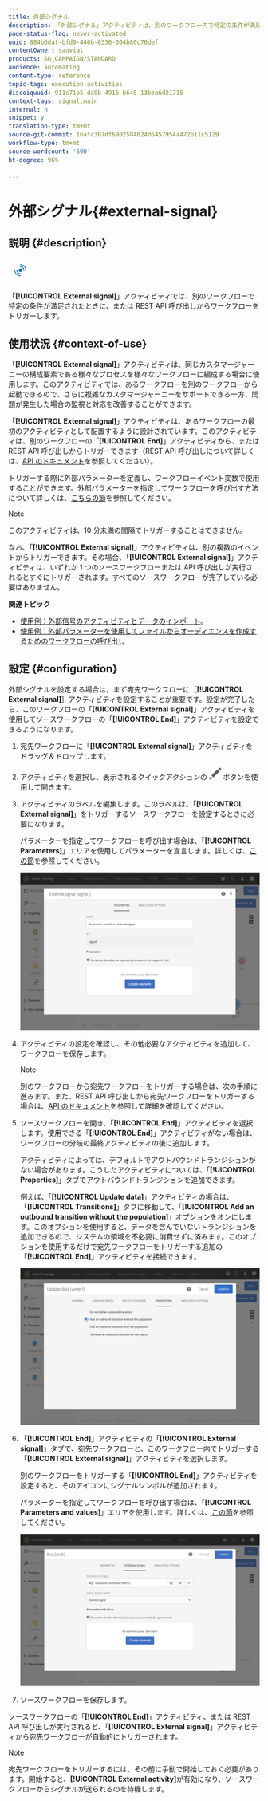 ```yaml
---
title: 外部シグナル
description: 「外部シグナル」アクティビティは、別のワークフロー内で特定の条件が満足された場合にワークフローの実行をトリガーします。
page-status-flag: never-activated
uuid: 884b6daf-bfd9-440b-8336-004b80c76def
contentOwner: sauviat
products: SG_CAMPAIGN/STANDARD
audience: automating
content-type: reference
topic-tags: execution-activities
discoiquuid: 911c71b5-da8b-4916-b645-13bba6d21715
context-tags: signal,main
internal: n
snippet: y
translation-type: tm+mt
source-git-commit: 16afc307df6902584624d6457954a472b11c5129
workflow-type: tm+mt
source-wordcount: '600'
ht-degree: 96%

---
```



# 外部シグナル{#external-signal}

## 説明 {#description}

![](assets/signal.png)

「**[!UICONTROL External signal]**」アクティビティでは、別のワークフローで特定の条件が満足されたときに、または REST API 呼び出しからワークフローをトリガーします。

## 使用状況 {#context-of-use}

「**[!UICONTROL External signal]**」アクティビティは、同じカスタマージャーニーの構成要素である様々なプロセスを様々なワークフローに編成する場合に使用します。このアクティビティでは、あるワークフローを別のワークフローから起動できるので、さらに複雑なカスタマージャーニーをサポートできる一方、問題が発生した場合の監視と対応を改善することができます。

「**[!UICONTROL External signal]**」アクティビティは、あるワークフローの最初のアクティビティとして配置するように設計されています。このアクティビティは、別のワークフローの「**[!UICONTROL End]**」アクティビティから、または REST API 呼び出しからトリガーできます（REST API 呼び出しについて詳しくは、[API のドキュメント](../../api/using/triggering-a-signal-activity.md)を参照してください）。

トリガーする際に外部パラメーターを定義し、ワークフローイベント変数で使用することができます。外部パラメーターを指定してワークフローを呼び出す方法について詳しくは、[こちらの節](../../automating/using/calling-a-workflow-with-external-parameters.md)を参照してください。

>[!NOTE]
>
>このアクティビティは、10 分未満の間隔でトリガーすることはできません。

なお、「**[!UICONTROL External signal]**」アクティビティは、別の複数のイベントからトリガーできます。その場合、「**[!UICONTROL External signal]**」アクティビティは、いずれか 1 つのソースワークフローまたは API 呼び出しが実行されるとすぐにトリガーされます。すべてのソースワークフローが完了している必要はありません。

**関連トピック**

* [使用例：外部信号のアクティビティとデータのインポート](../../automating/using/external-signal-data-import.md)。
* [使用例：外部パラメーターを使用してファイルからオーディエンスを作成するためのワークフローの呼び出し](../../automating/using/calling-a-workflow-with-external-parameters.md#use-case)

## 設定 {#configuration}

外部シグナルを設定する場合は，まず宛先ワークフローに［**[!UICONTROL External signal]**］アクティビティを設定することが重要です。設定が完了したら、このワークフローの「**[!UICONTROL External signal]**」アクティビティを使用してソースワークフローの「**[!UICONTROL End]**」アクティビティを設定できるようになります。

1. 宛先ワークフローに「**[!UICONTROL External signal]**」アクティビティをドラッグ＆ドロップします。
1. アクティビティを選択し、表示されるクイックアクションの ![](assets/edit_darkgrey-24px.png) ボタンを使用して開きます。
1. アクティビティのラベルを編集します。このラベルは、「**[!UICONTROL External signal]**」をトリガーするソースワークフローを設定するときに必要になります。

   パラメーターを指定してワークフローを呼び出す場合は、「**[!UICONTROL Parameters]**」エリアを使用してパラメーターを宣言します。詳しくは、[この節](../../automating/using/calling-a-workflow-with-external-parameters.md#declaring-the-parameters-in-the-external-signal-activity)を参照してください。

   ![](assets/external_signal_configuration.png)

1. アクティビティの設定を確認し、その他必要なアクティビティを追加して、ワークフローを保存します。

   >[!NOTE]
   >
   >別のワークフローから宛先ワークフローをトリガーする場合は、次の手順に進みます。また、REST API 呼び出しから宛先ワークフローをトリガーする場合は、[API のドキュメント](../../api/using/triggering-a-signal-activity.md)を参照して詳細を確認してください。

1. ソースワークフローを開き、「**[!UICONTROL End]**」アクティビティを選択します。使用できる「**[!UICONTROL End]**」アクティビティがない場合は、ワークフローの分岐の最終アクティビティの後に追加します。

   アクティビティによっては、デフォルトでアウトバウンドトランジションがない場合があります。こうしたアクティビティについては、「**[!UICONTROL Properties]**」タブでアウトバウンドトランジションを追加できます。

   例えば、「**[!UICONTROL Update data]**」アクティビティの場合は、「**[!UICONTROL Transitions]**」タブに移動して、「**[!UICONTROL Add an outbound transition without the population]**」オプションをオンにします。このオプションを使用すると、データを含んでいないトランジションを追加できるので、システムの領域を不必要に消費せずに済みます。このオプションを使用するだけで宛先ワークフローをトリガーする追加の「**[!UICONTROL End]**」アクティビティを接続できます。

   ![](assets/external_signal_empty_transition.png)

1. 「**[!UICONTROL End]**」アクティビティの「**[!UICONTROL External signal]**」タブで、宛先ワークフローと、このワークフロー内でトリガーする「**[!UICONTROL External signal]**」アクティビティを選択します。

   別のワークフローをトリガーする「**[!UICONTROL End]**」アクティビティを設定すると、そのアイコンにシグナルシンボルが追加されます。

   パラメーターを指定してワークフローを呼び出す場合は、「**[!UICONTROL Parameters and values]**」エリアを使用します。詳しくは、[この節](../../automating/using/calling-a-workflow-with-external-parameters.md#defining-the-parameters-when-calling-the-workflow)を参照してください。

   ![](assets/external_signal_end.png)

1. ソースワークフローを保存します。

ソースワークフローの「**[!UICONTROL End]**」アクティビティ、または REST API 呼び出しが実行されると、「**[!UICONTROL External signal]**」アクティビティから宛先ワークフローが自動的にトリガーされます。

>[!NOTE]
>
>宛先ワークフローをトリガーするには、その前に手動で開始しておく必要があります。開始すると、**[!UICONTROL External activity]**&#x200B;が有効になり、ソースワークフローからシグナルが送られるのを待機します。

